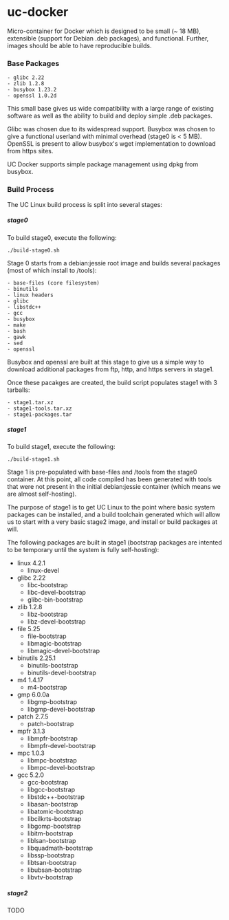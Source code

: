 # uc-docker

Micro-container for Docker which is designed to be small (~ 18 MB),
extensible (support for Debian .deb packages), and functional. Further,
images should be able to have reproducible builds.

### Base Packages ###
    - glibc 2.22
    - zlib 1.2.8
    - busybox 1.23.2
    - openssl 1.0.2d

This small base gives us wide compatibility with a large range of existing
software as well as the ability to build and deploy simple .deb packages.

Glibc was chosen due to its widespread support. Busybox was chosen to give
a functional userland with minimal overhead (stage0 is < 5 MB). OpenSSL is
present to allow busybox's wget implementation to download from https sites.

UC Docker supports simple package management using dpkg from busybox.

### Build Process ###

The UC Linux build process is split into several stages:

##### stage0 #####

To build stage0, execute the following:

    ./build-stage0.sh

Stage 0 starts from a debian:jessie root image and builds several packages
(most of which install to /tools):

    - base-files (core filesystem)
    - binutils
    - linux headers
    - glibc
    - libstdc++
    - gcc
    - busybox
    - make
    - bash
    - gawk
    - sed
    - openssl

Busybox and openssl are built at this stage to give us a simple way to download
additional packages from ftp, http, and https servers in stage1.

Once these pacakges are created, the build script populates stage1 with 3
tarballs:

    - stage1.tar.xz
    - stage1-tools.tar.xz
    - stage1-packages.tar

##### stage1 #####

To build stage1, execute the following:

    ./build-stage1.sh

Stage 1 is pre-populated with base-files and /tools from the stage0 container.
At this point, all code compiled has been generated with tools that were not
present in the initial debian:jessie container (which means we are almost
self-hosting).

The purpose of stage1 is to get UC Linux to the point where basic system packages
can be installed, and a build toolchain generated which will allow us to start
with a very basic stage2 image, and install or build packages at will.

The following packages are built in stage1 (bootstrap packages are intented to
be temporary until the system is fully self-hosting):

  - linux 4.2.1
    - linux-devel
  - glibc 2.22
    - libc-bootstrap
    - libc-devel-bootstrap
    - glibc-bin-bootstrap
  - zlib 1.2.8
    - libz-bootstrap
    - libz-devel-bootstrap
  - file 5.25
    - file-bootstrap
    - libmagic-bootstrap
    - libmagic-devel-bootstrap
  - binutils 2.25.1
    - binutils-bootstrap
    - binutils-devel-bootstrap
  - m4 1.4.17
    - m4-bootstrap
  - gmp 6.0.0a
    - libgmp-bootstrap
    - libgmp-devel-bootstrap
  - patch 2.7.5
    - patch-bootstrap
  - mpfr 3.1.3
    - libmpfr-bootstrap
    - libmpfr-devel-bootstrap
  - mpc 1.0.3
    - libmpc-bootstrap
    - libmpc-devel-bootstrap
  - gcc 5.2.0
    - gcc-bootstrap
    - libgcc-bootstrap
    - libstdc++-bootstrap
    - libasan-bootstrap
    - libatomic-bootstrap
    - libcilkrts-bootstrap
    - libgomp-bootstrap
    - libitm-bootstrap
    - liblsan-bootstrap
    - libquadmath-bootstrap
    - libssp-bootstrap
    - libtsan-bootstrap
    - libubsan-bootstrap
    - libvtv-bootstrap

##### stage2 #####

TODO

